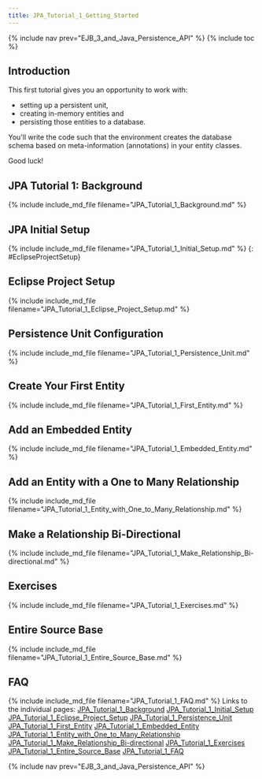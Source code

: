```yaml
---
title: JPA_Tutorial_1_Getting_Started
---
```

{% include nav prev="EJB_3_and_Java_Persistence_API" %}
{% include toc %}

## Introduction
This first tutorial gives you an opportunity to work with:
* setting up a persistent unit, 
* creating in-memory entities and 
* persisting those entities to a database. 

You'll write the code such that the environment creates the database schema based on meta-information (annotations) in your entity classes.

Good luck!
## JPA Tutorial 1: Background
{% include include_md_file filename="JPA_Tutorial_1_Background.md" %}
## JPA Initial Setup
{% include include_md_file filename="JPA_Tutorial_1_Initial_Setup.md" %}
{: #EclipseProjectSetup}
## Eclipse Project Setup
{% include include_md_file filename="JPA_Tutorial_1_Eclipse_Project_Setup.md" %}
## Persistence Unit Configuration
{% include include_md_file filename="JPA_Tutorial_1_Persistence_Unit.md" %}
## Create Your First Entity
{% include include_md_file filename="JPA_Tutorial_1_First_Entity.md" %}
## Add an Embedded Entity
{% include include_md_file filename="JPA_Tutorial_1_Embedded_Entity.md" %}
## Add an Entity with a One to Many Relationship
{% include include_md_file filename="JPA_Tutorial_1_Entity_with_One_to_Many_Relationship.md" %}
## Make a Relationship Bi-Directional
{% include include_md_file filename="JPA_Tutorial_1_Make_Relationship_Bi-directional.md" %}
## Exercises
{% include include_md_file filename="JPA_Tutorial_1_Exercises.md" %}
## Entire Source Base
{% include include_md_file filename="JPA_Tutorial_1_Entire_Source_Base.md" %}
## FAQ
{% include include_md_file filename="JPA_Tutorial_1_FAQ.md" %}
Links to the individual pages:
[JPA_Tutorial_1_Background](JPA_Tutorial_1_Background)
[JPA_Tutorial_1_Initial_Setup](JPA_Tutorial_1_Initial_Setup)
[JPA_Tutorial_1_Eclipse_Project_Setup](JPA_Tutorial_1_Eclipse_Project_Setup)
[JPA_Tutorial_1_Persistence_Unit](JPA_Tutorial_1_Persistence_Unit)
[JPA_Tutorial_1_First_Entity](JPA_Tutorial_1_First_Entity)
[JPA_Tutorial_1_Embedded_Entity](JPA_Tutorial_1_Embedded_Entity)
[JPA_Tutorial_1_Entity_with_One_to_Many_Relationship](JPA_Tutorial_1_Entity_with_One_to_Many_Relationship)
[JPA_Tutorial_1_Make_Relationship_Bi-directional](JPA_Tutorial_1_Make_Relationship_Bi-directional)
[JPA_Tutorial_1_Exercises](JPA_Tutorial_1_Exercises)
[JPA_Tutorial_1_Entire_Source_Base](JPA_Tutorial_1_Entire_Source_Base)
[JPA_Tutorial_1_FAQ](JPA_Tutorial_1_FAQ)

{% include nav prev="EJB_3_and_Java_Persistence_API" %}
